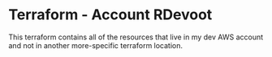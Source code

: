 # Terraform - Account RDevoot

This terraform contains all of the resources that live in my dev AWS account and not in another
more-specific terraform location.
